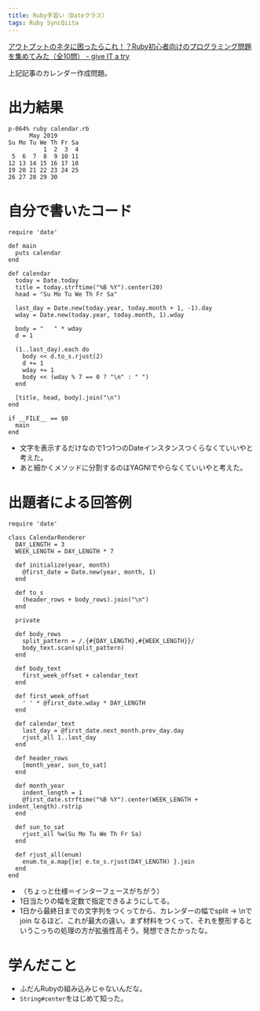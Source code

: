 ```yaml
---
title: Ruby手習い（Dateクラス）
tags: Ruby SyncQiita
---
```

[アウトプットのネタに困ったらこれ！？Ruby初心者向けのプログラミング問題を集めてみた（全10問） \- give IT a
try](https://blog.jnito.com/entry/2019/05/03/121235)

上記記事のカレンダー作成問題。

# 出力結果

    
    
    p-064% ruby calendar.rb
          May 2019
    Su Mo Tu We Th Fr Sa
              1  2  3  4
     5  6  7  8  9 10 11
    12 13 14 15 16 17 18
    19 20 21 22 23 24 25
    26 27 28 29 30

# 自分で書いたコード

    
    
    require 'date'
    
    def main
      puts calendar
    end
    
    def calendar
      today = Date.today
      title = today.strftime("%B %Y").center(20)
      head = "Su Mo Tu We Th Fr Sa"
      
      last_day = Date.new(today.year, today.month + 1, -1).day
      wday = Date.new(today.year, today.month, 1).wday
    
      body = "   " * wday
      d = 1
    
      (1..last_day).each do
        body << d.to_s.rjust(2)
        d += 1
        wday += 1
        body << (wday % 7 == 0 ? "\n" : " ")
      end
    
      [title, head, body].join("\n") 
    end
    
    if __FILE__ == $0
      main
    end

  * 文字を表示するだけなので1つ1つのDateインスタンスつくらなくていいやと考えた。
  * あと細かくメソッドに分割するのはYAGNIでやらなくていいやと考えた。

# 出題者による回答例

    
    
    require 'date'
    
    class CalendarRenderer
      DAY_LENGTH = 3
      WEEK_LENGTH = DAY_LENGTH * 7
    
      def initialize(year, month)
        @first_date = Date.new(year, month, 1)
      end
    
      def to_s
        (header_rows + body_rows).join("\n")
      end
    
      private
    
      def body_rows
        split_pattern = /.{#{DAY_LENGTH},#{WEEK_LENGTH}}/
        body_text.scan(split_pattern)
      end
    
      def body_text
        first_week_offset + calendar_text
      end
    
      def first_week_offset
        ' ' * @first_date.wday * DAY_LENGTH
      end
    
      def calendar_text
        last_day = @first_date.next_month.prev_day.day
        rjust_all 1..last_day
      end
    
      def header_rows
        [month_year, sun_to_sat]
      end
    
      def month_year
        indent_length = 1
        @first_date.strftime("%B %Y").center(WEEK_LENGTH + indent_length).rstrip
      end
    
      def sun_to_sat
        rjust_all %w(Su Mo Tu We Th Fr Sa)
      end
    
      def rjust_all(enum)
        enum.to_a.map{|e| e.to_s.rjust(DAY_LENGTH) }.join
      end
    end

  * （ちょっと仕様＝インターフェースがちがう）
  * 1日当たりの幅を定数で指定できるようにしてる。
  * 1日から最終日までの文字列をつくってから、カレンダーの幅でsplit → \nでjoin なるほど、これが最大の違い。まず材料をつくって、それを整形するというこっちの処理の方が拡張性高そう。発想できたかったな。

# 学んだこと

  * ふだんRubyの組み込みじゃないんだな。
  * `String#center`をはじめて知った。